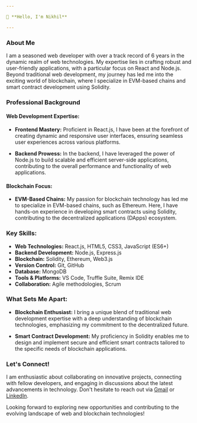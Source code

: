 ```yaml
---

👋 **Hello, I'm Nikhil**

---
```


### **About Me**

I am a seasoned web developer with over a track record of 6 years in the dynamic realm of web technologies. My expertise lies in crafting robust and user-friendly applications, with a particular focus on React and Node.js. Beyond traditional web development, my journey has led me into the exciting world of blockchain, where I specialize in EVM-based chains and smart contract development using Solidity.

### **Professional Background**

#### **Web Development Expertise:**
- **Frontend Mastery:** Proficient in React.js, I have been at the forefront of creating dynamic and responsive user interfaces, ensuring seamless user experiences across various platforms.

- **Backend Prowess:** In the backend, I have leveraged the power of Node.js to build scalable and efficient server-side applications, contributing to the overall performance and functionality of web applications.

#### **Blockchain Focus:**
- **EVM-Based Chains:** My passion for blockchain technology has led me to specialize in EVM-based chains, such as Ethereum. Here, I have hands-on experience in developing smart contracts using Solidity, contributing to the decentralized applications (DApps) ecosystem.

### **Key Skills:**
- **Web Technologies:** React.js, HTML5, CSS3, JavaScript (ES6+)
- **Backend Development:** Node.js, Express.js
- **Blockchain:** Solidity, Ethereum, Web3.js
- **Version Control:** Git, GitHub
- **Database:** MongoDB
- **Tools & Platforms:** VS Code, Truffle Suite, Remix IDE
- **Collaboration:** Agile methodologies, Scrum

### **What Sets Me Apart:**
- **Blockchain Enthusiast:** I bring a unique blend of traditional web development expertise with a deep understanding of blockchain technologies, emphasizing my commitment to the decentralized future.

- **Smart Contract Development:** My proficiency in Solidity enables me to design and implement secure and efficient smart contracts tailored to the specific needs of blockchain applications.

### **Let's Connect!**
I am enthusiastic about collaborating on innovative projects, connecting with fellow developers, and engaging in discussions about the latest advancements in technology. Don't hesitate to reach out via [Gmail](nikbajaj3196@gmail.com) or [LinkedIn](https://www.linkedin.com/in/nikhil-bajaj-a5544a280/).

Looking forward to exploring new opportunities and contributing to the evolving landscape of web and blockchain technologies!
